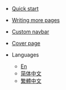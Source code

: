 <!-- _navbar.md -->

- [Quick start](quickstart.md)
- [Writing more pages](https://github.com/yuanzhibang-tool)
- [Custom navbar](custom-navbar.md)
- [Cover page](cover.md)

- Languages
  - [En](/)
  - [简体中文](/zh-cn/)
  - [繁體中文](/zh-tw/)
